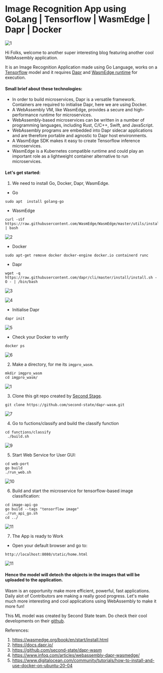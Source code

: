 # Image Recognition App using GoLang | Tensorflow | WasmEdge | Dapr | Docker

![1](https://github.com/aryankaushik-git/outreachy/blob/main/aryankaushik/media/imgid%20(1).gif)

Hi Folks, welcome to another super interesting blog featuring another cool WebAssembly application.

It is an Image Recognition Application made using Go Language, works on a [Tensorflow]((https://www.tensorflow.org/)) model and it requires [Dapr](https://docs.dapr.io/) and [WasmEdge runtime](https://wasmedge.org/) for execution.

#### Small brief about these technologies:
- In order to build microservices, Dapr is a versatile framework. Containers are required to initialise Dapr, here we are using Docker.
- A WebAssembly VM, like WasmEdge, provides a secure and high-performance runtime for microservices.
- WebAssembly-based microservices can be written in a number of programming languages, including Rust, C/C++, Swift, and JavaScript.
- WebAssembly programs are embedded into Dapr sidecar applications and are therefore portable and agnostic to Dapr host environments.
- A WasmEdge SDK makes it easy to create Tensorflow inference microservices.
- WasmEdge is a Kubernetes compatible runtime and could play an important role as a lightweight container alternative to run microservices.

#### Let's get started:
1) We need to install Go, Docker, Dapr, WasmEdge.


- Go
```
sudo apt  install golang-go
```
- WasmEdge

```
curl -sSf https://raw.githubusercontent.com/WasmEdge/WasmEdge/master/utils/install.sh | bash

```
![2](https://www.wasm.builders/remoteimages/uploads/articles/2kaoejydqntawuhyx524.png)

- Docker

```
sudo apt-get remove docker docker-engine docker.io containerd runc
```
- Dapr

```
wget -q https://raw.githubusercontent.com/dapr/cli/master/install/install.sh -O - | /bin/bash

```

![3](https://www.wasm.builders/remoteimages/uploads/articles/xop3w8yxjeth4knqo8v8.png)


![4](https://www.wasm.builders/remoteimages/uploads/articles/27tmoyek4e7muvxghoei.png)

- Initialise Dapr

```
dapr init
```
![5](https://www.wasm.builders/remoteimages/uploads/articles/2jtvimiiq2cyrkngy26t.png)

- Check your Docker to verify

```
docker ps
```


![6](https://www.wasm.builders/remoteimages/uploads/articles/gtusec9dpzm00ajfo980.png)

2) Make a directory, for me its `imgpro_wasm`.

```
mkdir imgpro_wasm
cd imgpro_wasm/
```

![1](https://www.wasm.builders/remoteimages/uploads/articles/hetlhvz6dwxt3f4gpuej.png)


3) Clone this git repo created by [Second Stage](https://www.secondstate.io/).

```
git clone https://github.com/second-state/dapr-wasm.git
```

![7](https://www.wasm.builders/remoteimages/uploads/articles/e14pijxvsyykragkhn72.png)

4) Go to fuctions/classify and build the classify function 

```
cd functions/classify
 ./build.sh
```

![9](https://www.wasm.builders/remoteimages/uploads/articles/xqrj6oh69y5h3y2z342s.png)
 
5) Start Web Service for User GUI:

```
cd web-port
go build
./run_web.sh
```

![10](https://www.wasm.builders/remoteimages/uploads/articles/ixe8sgp9rk45c689catk.png)

6) Build and start the microservice for tensorflow-based image classification:

```
cd image-api-go
go build --tags "tensorflow image"
./run_api_go.sh
cd ../
```
![11](https://www.wasm.builders/remoteimages/uploads/articles/1m750w7gt9cyy3nqjeik.png)
 
7) The App is ready to Work
- Open your default browser and go to:

```
http://localhost:8080/static/home.html
```
![11](https://www.wasm.builders/remoteimages/uploads/articles/nkyc1jvfiwsu1qh8a7r6.png)
 
#### Hence the model will detech the objects in the images that will be uploaded to the application.

Wasm is an opportunity make more efficient, powerful, fast applications. Daily alot of Contributors are making a really good progress. Let's make much more interesting and cool applications using WebAssembly to make it more fun!

This ML model was created by Second State team. Do check their cool developments on their [github](https://github.com/second-state).

References:
1. https://wasmedge.org/book/en/start/install.html
2. https://docs.dapr.io/
3. https://github.com/second-state/dapr-wasm
4. https://www.infoq.com/articles/webassembly-dapr-wasmedge/
5. https://www.digitalocean.com/community/tutorials/how-to-install-and-use-docker-on-ubuntu-20-04
